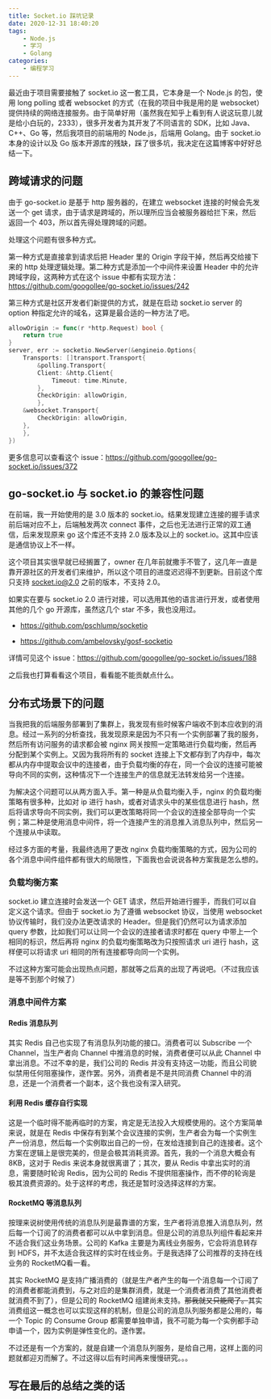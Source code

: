 ```yaml
---
title: Socket.io 踩坑记录
date: 2020-12-31 18:40:20
tags:
	- Node.js
	- 学习
	- Golang
categories:
	- 编程学习
---
```


最近由于项目需要接触了 socket.io 这一套工具，它本身是一个 Node.js 的包，使用 long polling 或者 websocket 的方式（在我的项目中我是用的是 websocket）提供持续的网络连接服务。由于简单好用（虽然我在知乎上看到有人说这玩意儿就是给小白玩的，2333），很多开发者为其开发了不同语言的 SDK，比如 Java、C++、Go 等，然后我项目的前端用的 Node.js，后端用 Golang。由于 socket.io 本身的设计以及 Go 版本开源库的残缺，踩了很多坑，我决定在这篇博客中好好总结一下。

## 跨域请求的问题

由于 go-socket.io 是基于 http 服务器的，在建立 websocket 连接的时候会先发送一个 get 请求，由于请求是跨域的，所以理所应当会被服务器给拦下来，然后返回一个 403，所以首先得处理跨域的问题。

处理这个问题有很多种方式。

第一种方式是直接拿到请求后把 Header 里的 Origin 字段干掉，然后再交给接下来的 http 处理逻辑处理。第二种方式是添加一个中间件来设置 Header 中的允许跨域字段，这两种方式在这个 issue 中都有实现方法： https://github.com/googollee/go-socket.io/issues/242

第三种方式是社区开发者们新提供的方式，就是在启动 socket.io server 的 option 种指定允许的域名，这算是最合适的一种方法了吧。

```go
allowOrigin := func(r *http.Request) bool {
    return true
}
server, err := socketio.NewServer(&engineio.Options{
    Transports: []transport.Transport{
        &polling.Transport{
	    Client: &http.Client{
	        Timeout: time.Minute,
	    },
	    CheckOrigin: allowOrigin,
	    },
	&websocket.Transport{
	    CheckOrigin: allowOrigin,
	},
    },
})
```

更多信息可以查看这个 issue：https://github.com/googollee/go-socket.io/issues/372

## go-socket.io 与 socket.io 的兼容性问题

在前端，我一开始使用的是 3.0 版本的 socket.io。结果发现建立连接的握手请求前后端对应不上，后端触发两次 connect 事件，之后也无法进行正常的双工通信，后来发现原来 go 这个库还不支持 2.0 版本及以上的 socket.io。这其中应该是通信协议上不一样。

这个项目其实很早就已经搁置了，owner 在几年前就撒手不管了，这几年一直是靠开源社区的开发者们来维护，所以这个项目的进度迟迟得不到更新。目前这个库只支持 socket.io@2.0 之前的版本，不支持 2.0。

如果实在要与 socket.io 2.0 进行对接，可以选用其他的语言进行开发，或者使用其他的几个 go 开源库，虽然这几个 star 不多，我也没用过。

- https://github.com/pschlump/socketio

- https://github.com/ambelovsky/gosf-socketio

详情可见这个 issue：https://github.com/googollee/go-socket.io/issues/188

之后我也打算看看这个项目，看看能不能贡献点什么。

## 分布式场景下的问题

当我把我的后端服务部署到了集群上，我发现有些时候客户端收不到本应收到的消息。经过一系列的分析查找，我发现原来是因为不只有一个实例部署了我的服务，然后所有访问服务的请求都会被 nginx 网关按照一定策略进行负载均衡，然后再分配到某个实例上。又因为我将所有的 socket 连接上下文都存到了内存中，每次都从内存中提取会议中的连接者，由于负载均衡的存在，同一个会议的连接可能被导向不同的实例，这种情况下一个连接生产的信息就无法转发给另一个连接。

为解决这个问题可以从两方面入手。第一种是从负载均衡入手，nginx 的负载均衡策略有很多种，比如对 ip 进行 hash，或者对请求头中的某些信息进行 hash，然后将请求导向不同实例，我们可以更改策略将同一个会议的连接全部导向一个实例；第二种是使用消息中间件，将一个连接产生的消息推入消息队列中，然后另一个连接从中读取。

经过多方面的考量，我最终选用了更改 nginx 负载均衡策略的方式，因为公司的各个消息中间件组件都有很大的局限性，下面我也会说说各种方案我是怎么想的。

### 负载均衡方案

socket.io 建立连接时会发送一个 GET 请求，然后开始进行握手，而我们可以自定义这个请求。但由于 socket.io 为了遵循 websocket 协议，当使用 websocket 协议传输时，我们没办法更改请求的 Header。但是我们仍然可以为请求添加 query 参数，比如我们可以让同一个会议的连接者请求时都在 query 中带上一个相同的标识，然后再将 nginx 的负载均衡策略改为只按照请求 uri 进行 hash，这样便可以将请求 uri 相同的所有连接都导向同一个实例。

不过这种方案可能会出现热点问题，那就等之后真的出现了再说吧。（不过我应该是等不到那个时候了）

### 消息中间件方案

#### Redis 消息队列

其实 Redis 自己也实现了有消息队列功能的接口。消费者可以 Subscribe 一个 Channel，当生产者向 Channel 中推消息的时候，消费者便可以从此 Channel 中拿出消息。不过不幸的是，我们公司的 Redis 并没有支持这一功能，而且公司貌似禁用任何阻塞操作，遂作罢。另外，消费者是不是共同消费 Channel 中的消息，还是一个消费者一个副本，这个我也没有深入研究。

#### 利用 Redis 缓存自行实现

这是一个临时得不能再临时的方案，肯定是无法投入大规模使用的。这个方案简单来说，就是在 Redis 中保存有到某个会议连接的实例，生产者会为每一个实例生产一份消息，然后每一个实例取出自己的一份，在发给连接到自己的连接者。这个方案在逻辑上是很完美的，但是会极其消耗资源。首先，我的一个消息大概会有 8KB，这对于 Redis 来说本身就很离谱了；其次，要从 Redis 中拿出实时的消息，需要随时轮询 Redis，因为公司的 Redis 不提供阻塞操作，而不停的轮询是极其浪费资源的。处于这样的考虑，我还是暂时没选择这样的方案。

#### RocketMQ 等消息队列

按理来说树使用传统的消息队列是最靠谱的方案，生产者将消息推入消息队列，然后每一个订阅了的消费者都可以从中拿到消息。但是公司的消息队列组件看起来并不适合我们这业务场景。公司的 Kafka 主要是为离线业务服务，它会将消息转存到 HDFS，并不太适合我这样的实时在线业务。于是我选择了公司推荐的支持在线业务的 RocketMQ看一看。

其实 RocketMQ 是支持广播消费的（就是生产者产生的每一个消息每一个订阅了的消费者都能消费到，与之对应的是集群消费，就是一个消费者消费了其他消费者就消费不到了），但是公司的 RocketMQ 组建尚未支持。~~那我就又只能爬了。~~其实消费组这一概念也可以实现这样的机制，但是公司的消息队列服务都是公用的，每一个 Topic 的 Consume Group 都需要单独申请，我不可能为每一个实例都手动申请一个，因为实例是弹性变化的。遂作罢。

不过还是有一个方案的，就是自建一个消息队列服务，是给自己用，这样上面的问题就都迎刃而解了。不过这得以后有时间再来慢慢研究。。。

## 写在最后的总结之类的话

